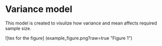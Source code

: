 # Variance model

This model is created to visulize how variance and mean affects required sample size. 


![tex for the figure] (example_figure.png?raw=true "Figure 1")